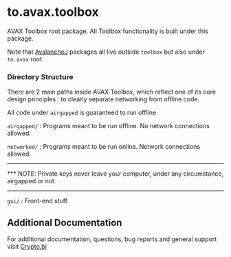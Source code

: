 # to.avax.toolbox

AVAX Toolbox root package. All Toolbox functionality is built under this package. 

Note that [AvalancheJ](https://github.com/rektbuildr/avalanchej) packages all live outside `toolbox` but also under `to.avax`  root. 

### Directory Structure

There are 2 main paths inside AVAX Toolbox, which reflect one of its core design principles : to clearly separate networking from offline code.

All code under `airgapped` is guaranteed to run offline

`airgapped/` : Programs meant to be run offline. No network connections allowed.

`networked/` : Programs meant to be run online. Network connections allowed.

*********
*** NOTE: Private keys never leave your computer, under any circumstance, airgapped or not.
*********

`gui/` : Front-end stuff. 


## Additional Documentation

For additional documentation, questions, bug reports and general support visit [Crypto.bi](https://crypto.bi/forum/)
